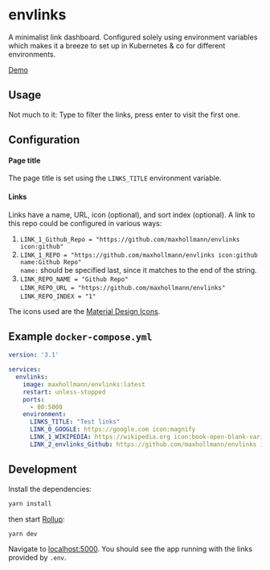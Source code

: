 # envlinks

A minimalist link dashboard. Configured solely using environment variables which makes it a breeze to set up in Kubernetes & co for different environments.

[Demo](https://envlinks-demo.vercel.app/)

## Usage

Not much to it: Type to filter the links, press enter to visit the first one.

## Configuration

#### Page title

The page title is set using the `LINKS_TITLE` environment variable.

#### Links

Links have a name, URL, icon (optional), and sort index (optional). A link to this repo could be configured in various ways:

1. `LINK_1_Github_Repo = "https://github.com/maxhollmann/envlinks icon:github"`
1. `LINK_1_REPO = "https://github.com/maxhollmann/envlinks icon:github name:Github Repo"` \
   `name:` should be specified last, since it matches to the end of the string.
1. `LINK_REPO_NAME = "Github Repo"` \
   `LINK_REPO_URL = "https://github.com/maxhollmann/envlinks"` \
   `LINK_REPO_INDEX = "1"`

The icons used are the [Material Design Icons](https://pictogrammers.com/library/mdi/).


## Example `docker-compose.yml`

```yaml
version: '3.1'

services:
  envlinks:
    image: maxhollmann/envlinks:latest
    restart: unless-stopped
    ports:
      - 80:5000
    environment:
      LINKS_TITLE: "Test links"
      LINK_0_GOOGLE: https://google.com icon:magnify
      LINK_1_WIKIPEDIA: https://wikipedia.org icon:book-open-blank-variant
      LINK_2_envlinks_Github: https://github.com/maxhollmann/envlinks icon:github
```


## Development

Install the dependencies:

```bash
yarn install
```

then start [Rollup](https://rollupjs.org):

```bash
yarn dev
```

Navigate to [localhost:5000](http://localhost:5000). You should see the app running with the links provided by `.env`.

